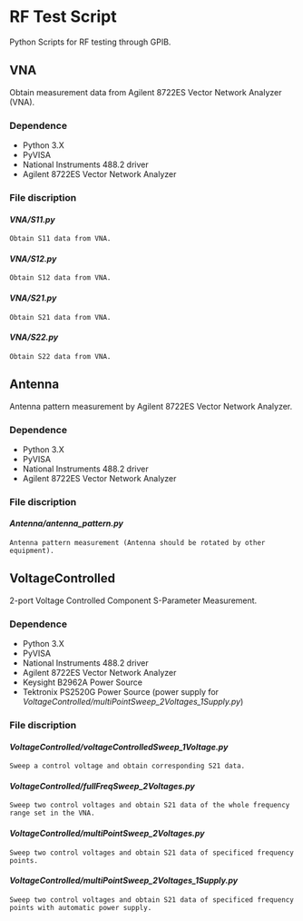 # RF Test Script
Python Scripts for RF testing through GPIB.

## VNA
Obtain measurement data from Agilent 8722ES Vector Network Analyzer (VNA).

### Dependence
- Python 3.X
- PyVISA
- National Instruments 488.2 driver
- Agilent 8722ES Vector Network Analyzer

### File discription

#### *VNA/S11.py*
    Obtain S11 data from VNA.
    
#### *VNA/S12.py*
    Obtain S12 data from VNA.
    
#### *VNA/S21.py*
    Obtain S21 data from VNA.
    
#### *VNA/S22.py*
    Obtain S22 data from VNA.

## Antenna
Antenna pattern measurement by Agilent 8722ES Vector Network Analyzer.

### Dependence
- Python 3.X
- PyVISA
- National Instruments 488.2 driver
- Agilent 8722ES Vector Network Analyzer

### File discription

#### *Antenna/antenna_pattern.py*
    Antenna pattern measurement (Antenna should be rotated by other equipment).

## VoltageControlled
2-port Voltage Controlled Component S-Parameter Measurement.

### Dependence
- Python 3.X
- PyVISA
- National Instruments 488.2 driver
- Agilent 8722ES Vector Network Analyzer
- Keysight B2962A Power Source
- Tektronix PS2520G Power Source (power supply for *VoltageControlled/multiPointSweep_2Voltages_1Supply.py*)

### File discription

#### *VoltageControlled/voltageControlledSweep_1Voltage.py*
    Sweep a control voltage and obtain corresponding S21 data.
    
#### *VoltageControlled/fullFreqSweep_2Voltages.py*
    Sweep two control voltages and obtain S21 data of the whole frequency range set in the VNA.
    
#### *VoltageControlled/multiPointSweep_2Voltages.py*
    Sweep two control voltages and obtain S21 data of specificed frequency points.
    
#### *VoltageControlled/multiPointSweep_2Voltages_1Supply.py*
    Sweep two control voltages and obtain S21 data of specificed frequency points with automatic power supply.
